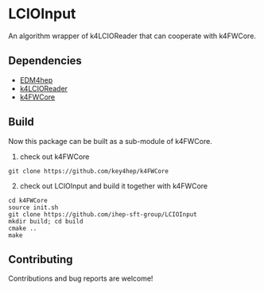 # LCIOInput

An algorithm wrapper of k4LCIOReader that can cooperate with k4FWCore.

## Dependencies

- [EDM4hep](https://github.com/key4hep/EDM4hep)
- [k4LCIOReader](https://github.com/ihep-sft-group/k4LCIOReader)
- [k4FWCore](https://github.com/key4hep/k4FWCore)

## Build

Now this package can be built as a sub-module of k4FWCore.

1. check out k4FWCore

```shell
git clone https://github.com/key4hep/k4FWCore
```

2. check out LCIOInput and build it together with k4FWCore

```shell
cd k4FWCore
source init.sh
git clone https://github.com/ihep-sft-group/LCIOInput
mkdir build; cd build
cmake ..
make
```

## Contributing

Contributions and bug reports are welcome!
